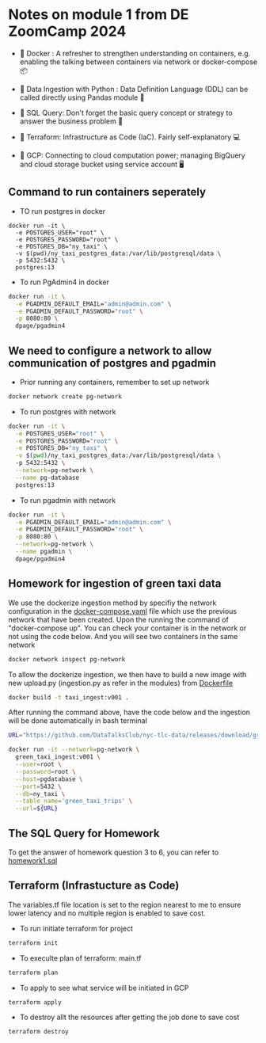 # Notes on module 1 from DE ZoomCamp 2024

- 💭  Docker :  A refresher to strengthen understanding on containers, e.g. enabling the talking between containers via network or docker-compose 📦 

 - 💭  Data Ingestion with Python : Data Definition Language (DDL) can be called directly using Pandas module 🤙 

 - 💭  SQL Query: Don't forget the basic query concept or strategy to answer the business problem 🚕  

 - 💭  Terraform: Infrastructure as Code (IaC). Fairly self-explanatory 💻

 - 💭  GCP: Connecting to cloud computation power; managing BigQuery and cloud storage bucket using service account 🖥  


## Command to run containers seperately

- TO run postgres in docker
```
docker run -it \
  -e POSTGRES_USER="root" \
  -e POSTGRES_PASSWORD="root" \
  -e POSTGRES_DB="ny_taxi" \
  -v $(pwd)/ny_taxi_postgres_data:/var/lib/postgresql/data \ 
  -p 5432:5432 \ 
  postgres:13

```

- To run PgAdmin4 in docker 

```bash
docker run -it \
  -e PGADMIN_DEFAULT_EMAIL="admin@admin.com" \
  -e PGADMIN_DEFAULT_PASSWORD="root" \
  -p 8080:80 \
  dpage/pgadmin4
```

  ## We need to configure a network to allow communication of postgres and pgadmin

- Prior running any containers, remember to set up network

```bash
docker network create pg-network

```

- To run postgres with network

```bash
docker run -it \
  -e POSTGRES_USER="root" \
  -e POSTGRES_PASSWORD="root" \
  -e POSTGRES_DB="ny_taxi" \
  -v $(pwd)/ny_taxi_postgres_data:/var/lib/postgresql/data \ 
  -p 5432:5432 \
  --network=pg-network \
  --name pg-database
  postgres:13
```

- To run pgadmin with network 

```bash
docker run -it \
  -e PGADMIN_DEFAULT_EMAIL="admin@admin.com" \
  -e PGADMIN_DEFAULT_PASSWORD="root" \
  -p 8080:80 \
  --network=pg-network \
  --name pgadmin \
  dpage/pgadmin4
```

## Homework for ingestion of green taxi data
We use the dockerize ingestion method by specifiy the network configuration in the [docker-compose.yaml](docker-compose.yaml) file which use the previous network that have been created. Upon the running the command of "docker-compose up". You can check your container is in the network or not using the code below. And you will see two containers in the same network

```bash
docker network inspect pg-network
```

To allow the dockerize ingestion, we then have to build a new image with new upload.py (ingestion.py as refer in the modules) from [Dockerfile](Dockerfile)

```bash
docker build -t taxi_ingest:v001 .
```

After running the command above, have the code below and the ingestion will be done automatically in bash terminal

```bash
URL="https://github.com/DataTalksClub/nyc-tlc-data/releases/download/green/green_tripdata_2019-09.csv.gz"

docker run -it --network=pg-network \
  green_taxi_ingest:v001 \
  --user=root \
  --password=root \
  --host=pgdatabase \
  --port=5432 \
  --db=ny_taxi \
  --table_name='green_taxi_trips' \
  --url=${URL} 

```

## The SQL Query for Homework

To get the answer of homework question 3 to 6, you can refer to [homework1.sql](homework1.sql)

## Terraform (Infrastucture as Code)

The variables.tf file location is set to the region nearest to me to ensure lower latency and no multiple region is enabled to save cost.

  - To run initiate terraform for project
  ```bash
  terraform init
  ```
  - To execulte plan of terraform: main.tf
  ```bash
  terraform plan
  ```
  - To apply to see what service will be initiated in GCP
  ```bash
  terraform apply
  ```
  - To destroy allt the resources after getting the job done to save cost
  ```bash
  terraform destroy
  ```